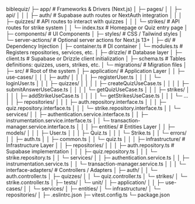biblequiz/
├─ app/                               # Frameworks & Drivers (Next.js)
│   ├─ pages/
│   │   ├─ api/
│   │   │   ├─ auth/                  # Supabase auth routes or NextAuth integration
│   │   │   ├─ quizzes/               # API routes to interact with quizzes
│   │   │   └─ strikes/               # API routes for strike system
│   │   └─ index.tsx                  # Homepage or Quiz entry page
│   ├─ components/                     # UI Components
│   ├─ styles/                         # CSS / Tailwind styles
│   └─ server-actions/                 # Optional server actions for Next.js 13+
│
├─ di/                                 # Dependency Injection
│   ├─ container.ts                     # DI container
│   └─ modules.ts                       # Registers repositories, services, etc.
│
├─ drizzle/                             # Database layer
│   ├─ client.ts                        # Supabase or Drizzle client initialization
│   ├─ schema.ts                        # Tables definitions: quizzes, users, strikes, etc.
│   └─ migrations/                       # Migration files
│
├─ src/                                 # Root of the system
│   ├─ application/                     # Application Layer
│   │   ├─ use-cases/
│   │   │   ├─ auth/
│   │   │   │   ├─ registerUser.ts
│   │   │   │   └─ loginUser.ts
│   │   │   ├─ quizzes/
│   │   │   │   ├─ createQuizUseCase.ts
│   │   │   │   ├─ submitAnswerUseCase.ts
│   │   │   │   └─ getQuizUseCase.ts
│   │   │   ├─ strikes/
│   │   │   │   ├─ addStrikeUseCase.ts
│   │   │   │   └─ getStrikesUseCase.ts
│   │   │   └─ ...
│   │   ├─ repositories/
│   │   │   ├─ auth.repository.interface.ts
│   │   │   ├─ quiz.repository.interface.ts
│   │   │   └─ strike.repository.interface.ts
│   │   └─ services/
│   │       ├─ authentication.service.interface.ts
│   │       ├─ instrumentation.service.interface.ts
│   │       └─ transaction-manager.service.interface.ts
│   │
│   ├─ entities/                        # Entities Layer
│   │   ├─ models/
│   │   │   ├─ User.ts
│   │   │   ├─ Quiz.ts
│   │   │   └─ Strike.ts
│   │   └─ errors/
│   │       ├─ auth.ts
│   │       ├─ common.ts
│   │       └─ quiz.ts
│   │
│   ├─ infrastructure/                  # Infrastructure Layer
│   │   ├─ repositories/
│   │   │   ├─ auth.repository.ts       # Supabase implementation
│   │   │   ├─ quiz.repository.ts
│   │   │   └─ strike.repository.ts
│   │   └─ services/
│   │       ├─ authentication.service.ts
│   │       ├─ instrumentation.service.ts
│   │       └─ transaction-manager.service.ts
│   │
│   └─ interface-adapters/              # Controllers / Adapters
│       ├─ auth/
│       │   └─ auth.controller.ts
│       ├─ quizzes/
│       │   └─ quiz.controller.ts
│       └─ strikes/
│           └─ strike.controller.ts
│
├─ tests/
│   └─ unit/
│       ├─ application/
│       │   ├─ use-cases/
│       │   └─ services/
│       ├─ entities/
│       └─ infrastructure/
│           └─ repositories/
│
├─ .eslintrc.json
├─ vitest.config.ts
└─ package.json
